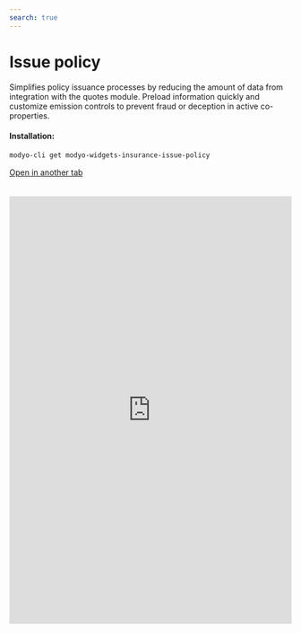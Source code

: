 ```yaml
---
search: true
---
```


# Issue policy

Simplifies policy issuance processes by reducing the amount of data from integration with the quotes module. Preload information quickly and customize emission controls to prevent fraud or deception in active co-properties.

#### Installation:

```bash
modyo-cli get modyo-widgets-insurance-issue-policy
```

[Open in another tab](https://widgets.modyo.com/seguros/broker/emitir-poliza)

 <iframe id="widgetFrame" src="https://widgets.modyo.com/seguros/broker/emitir-poliza" width="100%" frameBorder="0"  style="min-height:762px;overflow:auto;margin-top:20px;"/> 

| Functionality      | Description                                                                                                                                                                                                             |
|--------------------|-------------------------------------------------------------------------------------------------------------------------------------------------------------------------------------------------------------------------|
| Saved           | Not always intermediaries have all the data at hand, help them with options that generate draft policies without losing that issue.                                                                   |
| Effective Dates | Allow your intermediaries to select only the effective date or type of Co-Ownership to be insured. Save time filling data by integrating these steps with the information collected in the quoter. |
| Overview            | Presents a summary of the quote before generating it to validate hedges, deductibles and offers the option to display the premium increase percentages selected in the quote.                       |

